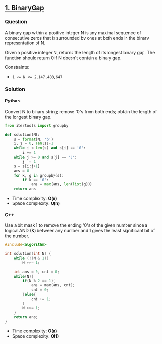 ## **[1. BinaryGap](https://app.codility.com/programmers/lessons/1-iterations/binary_gap/)**

### Question
A binary gap within a positive integer N is any maximal sequence of consecutive zeros that is surrounded by ones at both ends in the binary representation of N.

Given a positive integer N, returns the length of its longest binary gap. The function should return 0 if N doesn't contain a binary gap.

Constraints:
- `1 <= N <= 2,147,483,647`

### Solution


#### Python
Convert N to binary string; remove '0's from both ends; obtain the length of the longest binary gap.

```python
from itertools import groupby

def solution(N):
    s = format(N, 'b')
    i, j = 0, len(s)-1
    while i < len(s) and s[i] == '0':
        i += 1
    while j >= 0 and s[j] == '0':
        j -= 1
    s = s[i:j+1]
    ans = 0
    for k, g in groupby(s):
        if k == '0':
            ans = max(ans, len(list(g)))
    return ans
```

- Time complexity: **O(n)**
- Space complexity: **O(n)**

#### C++
Use a bit mask 1 to remove the ending '0's of the given number since a logical AND (&) between any number and 1 gives the least significant bit of the number.

```cpp
#include<algorithm>

int solution(int N) {
    while (!(N & 1))
        N >>= 1;
    
    int ans = 0, cnt = 0;
    while(N){
        if(N % 2 == 1){
            ans = max(ans, cnt);
            cnt = 0;
        }else{
            cnt += 1;
        }
        N >>= 1;
    }
    return ans;
}
```

- Time complexity: **O(n)**
- Space complexity: **O(1)**
